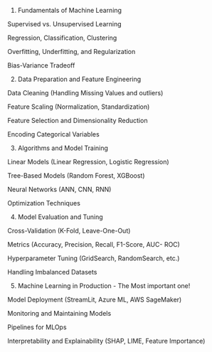 1. Fundamentals of Machine Learning

Supervised vs. Unsupervised Learning

Regression, Classification, Clustering

Overfitting, Underfitting, and Regularization

Bias-Variance Tradeoff


2. Data Preparation and Feature Engineering

Data Cleaning (Handling Missing Values and outliers)

Feature Scaling (Normalization, Standardization)

Feature Selection and Dimensionality Reduction

Encoding Categorical Variables


3. Algorithms and Model Training

Linear Models (Linear Regression, Logistic Regression)

Tree-Based Models (Random Forest, XGBoost)

Neural Networks (ANN, CNN, RNN)

Optimization Techniques


4. Model Evaluation and Tuning

Cross-Validation (K-Fold, Leave-One-Out)

Metrics (Accuracy, Precision, Recall, F1-Score, AUC- ROC)

Hyperparameter Tuning (GridSearch, RandomSearch, etc.)

Handling Imbalanced Datasets


5. Machine Learning in Production - The Most important one!

Model Deployment (StreamLit, Azure ML, AWS SageMaker)

Monitoring and Maintaining Models

Pipelines for MLOps

Interpretability and Explainability (SHAP, LIME, Feature Importance)
